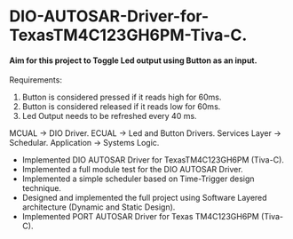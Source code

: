 # DIO-AUTOSAR-Driver-for-TexasTM4C123GH6PM-Tiva-C.

#### Aim for this project to Toggle Led output using Button as an input. 

Requirements:
1.	Button is considered pressed if it reads high for 60ms.
2.	Button is considered released if it reads low for 60ms.
3.	Led Output needs to be refreshed every 40 ms.

MCUAL -> DIO Driver.
ECUAL -> Led and Button Drivers.
Services Layer -> Schedular.
Application -> Systems Logic.
 - Implemented DIO AUTOSAR Driver for TexasTM4C123GH6PM (Tiva-C).
 - Implemented a full module test for the DIO AUTOSAR Driver.
 - Implemented a simple scheduler based on Time-Trigger design technique.
 - Designed and implemented the full project using Software Layered architecture (Dynamic and Static Design).
 - Implemented PORT AUTOSAR Driver for Texas TM4C123GH6PM (Tiva-C).
